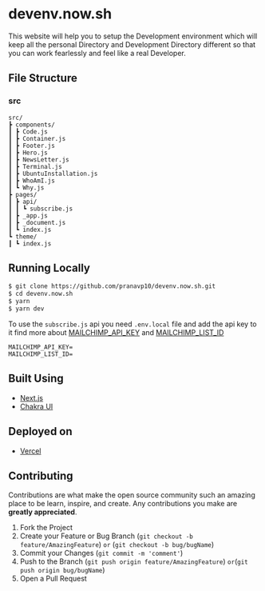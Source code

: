 # devenv.now.sh
This website will help you to setup the Development environment which will keep all the personal Directory and Development Directory different so that you can work fearlessly and feel like a real Developer.
## File Structure
### src
```
src/
┣ components/
┃ ┣ Code.js
┃ ┣ Container.js
┃ ┣ Footer.js
┃ ┣ Hero.js
┃ ┣ NewsLetter.js
┃ ┣ Terminal.js
┃ ┣ UbuntuInstallation.js
┃ ┣ WhoAmI.js
┃ ┗ Why.js
┣ pages/
┃ ┣ api/
┃ ┃ ┗ subscribe.js
┃ ┣ _app.js
┃ ┣ _document.js
┃ ┗ index.js
┗ theme/
┃ ┗ index.js
```

## Running Locally

```bash
$ git clone https://github.com/pranavp10/devenv.now.sh.git
$ cd devenv.now.sh
$ yarn
$ yarn dev
```

To use the `subscribe.js` api you need `.env.local` file and add the api key to it find more about [MAILCHIMP_API_KEY](https://mailchimp.com/help/about-api-keys/#find+or+generate+your+api+key) and [MAILCHIMP_LIST_ID](https://mailchimp.com/help/find-audience-id/)
```
MAILCHIMP_API_KEY=
MAILCHIMP_LIST_ID=
```

## Built Using
- [Next.js](https://nextjs.org/)
- [Chakra UI](https://chakra-ui.com/)

## Deployed on
- [Vercel](https://vercel.com)

## Contributing

Contributions are what make the open source community such an amazing place to be learn, inspire, and create. Any contributions you make are **greatly appreciated**.

1. Fork the Project
2. Create your Feature or Bug Branch (`git checkout -b feature/AmazingFeature`) `or` (`git checkout -b bug/bugName`)
3. Commit your Changes (`git commit -m 'comment'`)
4. Push to the Branch (`git push origin feature/AmazingFeature`) `or`(`git push origin bug/bugName`)
5. Open a Pull Request

